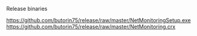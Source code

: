 Release binaries


https://github.com/butorin75/release/raw/master/NetMonitoringSetup.exe
https://github.com/butorin75/release/raw/master/NetMonitoring.crx

